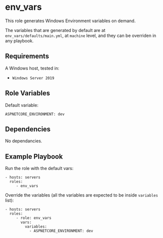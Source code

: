 env_vars
=========

This role generates Windows Environment variables on demand.

The variables that are generated by default are at `env_vars/defaults/main.yml`, at `machine` level, and they can be overriden in any playbook.


Requirements
------------

A Windows host, tested in:
- `Windows Server 2019`

Role Variables
--------------

Default variable:
```
ASPNETCORE_ENVIRONMENT: dev 
```

Dependencies
------------

No dependancies.

Example Playbook
----------------

Run the role with the default vars:

    - hosts: servers
      roles:
         - env_vars

Override the variables (all the variables are expected to be inside `variables` list):

    - hosts: servers
      roles:
         - role: env_vars
           vars:
             variables:
               - ASPNETCORE_ENVIRONMENT: dev
